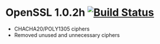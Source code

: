 # OpenSSL 1.0.2h [![Build Status](https://travis-ci.org/frezbo/openssl_mod.svg?branch=master)](https://travis-ci.org/frezbo/openssl_mod)

* CHACHA20/POLY1305 ciphers
* Removed unused and unnecessary ciphers
